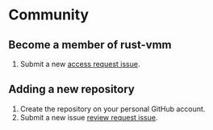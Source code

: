 # Community

## Become a member of rust-vmm

1. Submit a new [access request issue](https://github.com/rust-vmm/community/issues/new?assignees=andreeaflorescu%2C+jbryce%2C+sameo&labels=&template=access-request-to-rust-vmm-organization.md&title=Access+Request+to+rust-vmm).

## Adding a new repository

1. Create the repository on your personal GitHub account.
1. Submit a new issue [review request issue](https://github.com/rust-vmm/community/issues/new?assignees=&labels=&template=repository-review-request.md&title=Repository%2FCrate+Review+Request).
